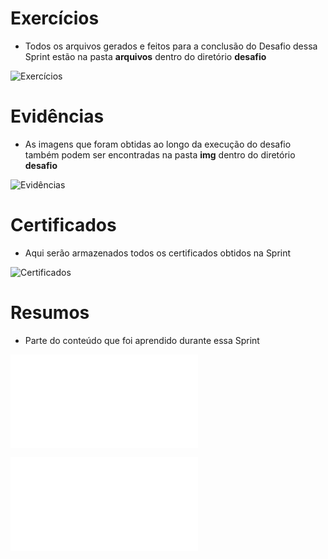 # Exercícios

- Todos os arquivos gerados e feitos para a conclusão do Desafio dessa Sprint estão na pasta **arquivos** dentro do diretório **desafio**

![Exercícios](desafio/arquivos)

# Evidências

- As imagens que foram obtidas ao longo da execução do desafio também podem ser encontradas na pasta **img** dentro do diretório **desafio**

![Evidências](desafio/img)

# Certificados


- Aqui serão armazenados todos os certificados obtidos na Sprint

![Certificados](certificados)

# Resumos

- Parte do conteúdo que foi aprendido durante essa Sprint

![Resumo Linux](resumos/resumolinux.md)

![Resumo Git](resumos/resumogit.md)

